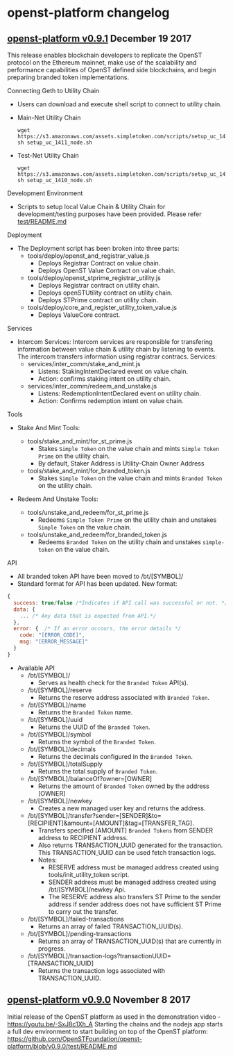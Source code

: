 # openst-platform changelog

## [openst-platform v0.9.1](https://github.com/OpenSTFoundation/openst-platform/releases/tag/v0.9.1) December 19 2017

This release enables blockchain developers to replicate the OpenST protocol on the Ethereum mainnet, make use of the scalability and performance capabilities of OpenST defined side blockchains, and begin preparing branded token implementations.

Connecting Geth to Utility Chain
  - Users can download and execute shell script to connect to utility chain.
  - Main-Net Utility Chain
      ```
      wget https://s3.amazonaws.com/assets.simpletoken.com/scripts/setup_uc_1411_node.sh
      sh setup_uc_1411_node.sh
      ```
      
  - Test-Net Utility Chain
      ```
      wget https://s3.amazonaws.com/assets.simpletoken.com/scripts/setup_uc_1410_node.sh
      sh setup_uc_1410_node.sh
      ```
      
Development Environment
  - Scripts to setup local Value Chain & Utility Chain for development/testing purposes have been provided. Please refer [test/README.md](test/README.md)

Deployment
  - The Deployment script has been broken into three parts:
    - tools/deploy/openst_and_registrar_value.js
      - Deploys Registrar Contract on value chain. 
      - Deploys OpenST Value Contract on value chain.
    - tools/deploy/openst_stprime_registrar_utility.js
      - Deploys Registrar contract on utility chain.
      - Deploys openSTUtility contract on utility chain.
      - Deploys STPrime contract on utility chain.
    - tools/deploy/core_and_register_utility_token_value.js
      - Deploys ValueCore contract.

Services
  - Intercom Services:
    Intercom services are responsible for transfering information between value chain & utility chain by listening to events.
    The intercom transfers information using registrar contracs. Services:  
    - services/inter_comm/stake_and_mint.js
      - Listens: StakingIntentDeclared event on value chain.
      - Action: confirms staking intent on utility chain.
    - services/inter_comm/redeem_and_unstake.js
      - Listens: RedemptionIntentDeclared event on utility chain.
      - Action: Confirms redemption intent on value chain.
    
Tools
  - Stake And Mint Tools:
    - tools/stake_and_mint/for_st_prime.js
      -  Stakes `Simple Token` on the value chain and mints `Simple Token Prime` on the utility chain.
      -  By default, Staker Address is Utility-Chain Owner Address
    - tools/stake_and_mint/for_branded_token.js
      - Stakes `Simple Token` on the value chain and mints `Branded Token` on the utility chain.
      
  - Redeem And Unstake Tools:
    - tools/unstake_and_redeem/for_st_prime.js
      - Redeems `Simple Token Prime` on the utility chain and unstakes `Simple Token` on the value chain.
    - tools/unstake_and_redeem/for_branded_token.js
      - Redeems `Branded Token` on the utility chain and unstakes `simple-token` on the value chain.

API
  - All branded token API have been moved to /bt/[SYMBOL]/
  - Standard format for API has been updated. New format:
  ```javascript
  {
    success: true/false /*Indicates if API call was successful or not. */
    data: {
      ... /* Any data that is expected from API.*/
    },
    error: {  /* If an error occours, the error details */
      code: "[ERROR_CODE]",
      msg: "[ERROR_MESSAGE]"
    }
  }
  ```

  - Available API
    - /bt/[SYMBOL]/
      - Serves as health check for the `Branded Token` API(s).
    - /bt/[SYMBOL]/reserve
      - Returns the reserve address associated with `Branded Token`.
    - /bt/[SYMBOL]/name
      - Returns the `Branded Token` name.
    - /bt/[SYMBOL]/uuid
      - Returns the UUID of the `Branded Token`.
    - /bt/[SYMBOL]/symbol
      - Returns the symbol of the `Branded Token`.
    - /bt/[SYMBOL]/decimals
      - Returns the decimals configured in the `Branded Token`.
    - /bt/[SYMBOL]/totalSupply 
      - Returns the total supply of `Branded Token`.
    - /bt/[SYMBOL]/balanceOf?owner=[OWNER] 
      - Returns the amount of `Branded Token` owned by the address [OWNER]
    - /bt/[SYMBOL]/newkey 
      - Creates a new managed user key and returns the address.
    - /bt/[SYMBOL]/transfer?sender=[SENDER]&to=[RECIPIENT]&amount=[AMOUNT]&tag=[TRANSFER_TAG]. 
      - Transfers specified [AMOUNT] `Branded Tokens` from SENDER address to RECIPIENT address.
      - Also returns TRANSACTION_UUID generated for the transaction. This TRANSACTION_UUID can be used fetch transaction logs.
      - Notes: 
        - RESERVE address must be managed address created using tools/init_utility_token script.
        - SENDER address must be managed address created using /bt/[SYMBOL]/newkey Api.
        - The RESERVE address also transfers ST Prime to the sender address if sender address does not have sufficient ST Prime to carry out the transfer.
    - /bt/[SYMBOL]/failed-transactions
      - Returns an array of failed TRANSACTION_UUID(s).
    - /bt/[SYMBOL]/pending-transactions
      - Returns an array of TRANSACTION_UUID(s) that are currently in progress.
    - /bt/[SYMBOL]/transaction-logs?transactionUUID=[TRANSACTION_UUID]
      - Returns the transaction logs associated with TRANSACTION_UUID.
      
## [openst-platform v0.9.0](https://github.com/OpenSTFoundation/openst-platform/releases/tag/v0.9.0) November 8 2017
Initial release of the OpenST platform as used in the demonstration video - https://youtu.be/-SxJ8c1Xh_A
Starting the chains and the nodejs app starts a full dev environment to start building on top of the OpenST platform:
https://github.com/OpenSTFoundation/openst-platform/blob/v0.9.0/test/README.md
